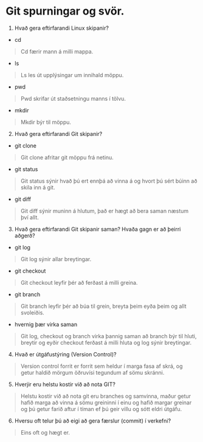 # Git spurningar og svör.

1. Hvað gera eftirfarandi Linux skipanir?
- cd
> Cd færir mann á milli mappa.
- ls
> Ls les út upplýsingar um innihald möppu.
- pwd
> Pwd skrifar út staðsetningu manns í tölvu.
- mkdir
> Mkdir býr til möppu.

2. Hvað gera eftirfarandi Git skipanir?
- git clone
> Git clone afritar git möppu frá netinu.
- git status
> Git status sýnir hvað þú ert ennþá að vinna á og hvort þú sért búinn að skila inn á git.
- git diff
> Git diff sýnir muninn á hlutum, það er hægt að bera saman næstum því allt.

3. Hvað gera eftirfarandi Git skipanir saman? Hvaða gagn er að þeirri aðgerð?
- git log
> Git log sýnir allar breytingar.
- git checkout
> Git checkout leyfir þér að ferðast á milli greina.
- git branch
> Git branch leyfir þér að búa til grein, breyta þeim eyða þeim og allt svoleiðis.
- hvernig þær virka saman
> Git log, checkout og branch virka þannig saman að branch býr til hluti, breytir og eyðir checkout ferðast á milli hluta og log sýnir breytingar.

4. Hvað er útgáfustýring (Version Control)?
> Version control forrit er forrit sem heldur í marga fasa af skrá, og getur haldið mörgum öðruvísi tegundum af sömu skránni.

5. Hverjir eru helstu kostir við að nota GIT?
> Helstu kostir við að nota git eru branches og samvinna, maður getur hafið marga að vinna á sömu greininni í einu og hafið margar greinar og þú getur farið aftur í tíman ef þú geir villu og sótt eldri útgáfu.

6. Hversu oft telur þú að eigi að gera færslur (commit) í verkefni?
> Eins oft og hægt er.

